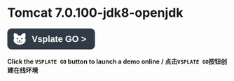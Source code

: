 # Tomcat 7.0.100-jdk8-openjdk

<a href="https://www.vsplate.com/?docker-compose=https://github.com/vsplate/dcenvs/tomcat/7.0.100-jdk8-openjdk"><img alt="VSPLATE GO" src="https://raw.githubusercontent.com/vsplate/images/master/vsgo_btn.png" width="200px"></a>

**Click the `VSPLATE GO` button to launch a demo online / 点击`VSPLATE GO`按钮创建在线环境**